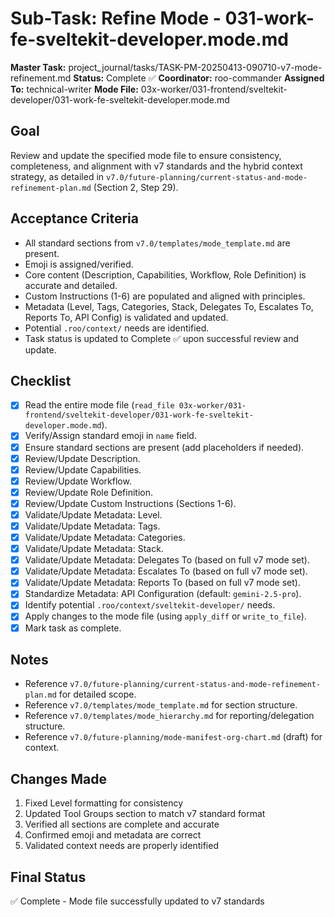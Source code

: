 # Sub-Task: Refine Mode - 031-work-fe-sveltekit-developer.mode.md

**Master Task:** project_journal/tasks/TASK-PM-20250413-090710-v7-mode-refinement.md
**Status:** Complete ✅
**Coordinator:** roo-commander
**Assigned To:** technical-writer
**Mode File:** 03x-worker/031-frontend/sveltekit-developer/031-work-fe-sveltekit-developer.mode.md

## Goal
Review and update the specified mode file to ensure consistency, completeness, and alignment with v7 standards and the hybrid context strategy, as detailed in `v7.0/future-planning/current-status-and-mode-refinement-plan.md` (Section 2, Step 29).

## Acceptance Criteria
- All standard sections from `v7.0/templates/mode_template.md` are present.
- Emoji is assigned/verified.
- Core content (Description, Capabilities, Workflow, Role Definition) is accurate and detailed.
- Custom Instructions (1-6) are populated and aligned with principles.
- Metadata (Level, Tags, Categories, Stack, Delegates To, Escalates To, Reports To, API Config) is validated and updated.
- Potential `.roo/context/` needs are identified.
- Task status is updated to Complete ✅ upon successful review and update.

## Checklist
- [x] Read the entire mode file (`read_file 03x-worker/031-frontend/sveltekit-developer/031-work-fe-sveltekit-developer.mode.md`).
- [x] Verify/Assign standard emoji in `name` field.
- [x] Ensure standard sections are present (add placeholders if needed).
- [x] Review/Update Description.
- [x] Review/Update Capabilities.
- [x] Review/Update Workflow.
- [x] Review/Update Role Definition.
- [x] Review/Update Custom Instructions (Sections 1-6).
- [x] Validate/Update Metadata: Level.
- [x] Validate/Update Metadata: Tags.
- [x] Validate/Update Metadata: Categories.
- [x] Validate/Update Metadata: Stack.
- [x] Validate/Update Metadata: Delegates To (based on full v7 mode set).
- [x] Validate/Update Metadata: Escalates To (based on full v7 mode set).
- [x] Validate/Update Metadata: Reports To (based on full v7 mode set).
- [x] Standardize Metadata: API Configuration (default: `gemini-2.5-pro`).
- [x] Identify potential `.roo/context/sveltekit-developer/` needs.
- [x] Apply changes to the mode file (using `apply_diff` or `write_to_file`).
- [x] Mark task as complete.

## Notes
*   Reference `v7.0/future-planning/current-status-and-mode-refinement-plan.md` for detailed scope.
*   Reference `v7.0/templates/mode_template.md` for section structure.
*   Reference `v7.0/templates/mode_hierarchy.md` for reporting/delegation structure.
*   Reference `v7.0/future-planning/mode-manifest-org-chart.md` (draft) for context.

## Changes Made
1. Fixed Level formatting for consistency
2. Updated Tool Groups section to match v7 standard format
3. Verified all sections are complete and accurate
4. Confirmed emoji and metadata are correct
5. Validated context needs are properly identified

## Final Status
✅ Complete - Mode file successfully updated to v7 standards